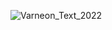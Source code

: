 ![Varneon_Text_2022](https://user-images.githubusercontent.com/26690821/197570983-f0a745e3-7272-43c2-b48f-62640db4b5c9.svg)
